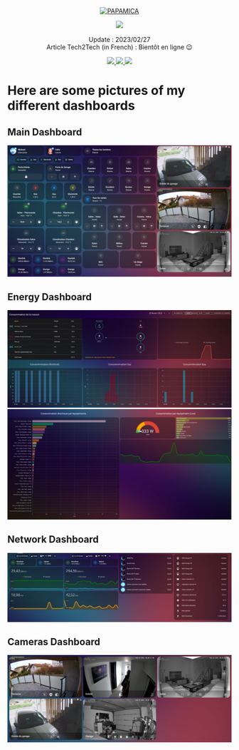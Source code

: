 <p align="center">
  <a href="https://papamica.com">
    <img src="https://zupimages.net/up/20/04/7vtd.png" width="140px" alt="PAPAMICA" />
  </a>
</p>

<p align="center">
  <a href="#"><img src="https://readme-typing-svg.herokuapp.com?center=true&vCenter=true&lines=My+Home+config+files;"></a>
</p>
<p align="center">
    Update : 2023/02/27<br />
    Article Tech2Tech (in French) : Bientôt en ligne 😉
</p>
<p align="center">
    <a href="https://www.home-assistant.io/"><img src="https://img.shields.io/badge/Home_Assistant-%2341BDF5.svg?style=for-the-badge&logo=home-assistant&logoColor=white"> </a>
    <a href="https://grafana.com/"><img src="https://img.shields.io/badge/Grafana-%23F46800.svg?style=for-the-badge&logo=grafana&logoColor=white"> </a>
    <a href="https://esphome.io/"><img src="https://img.shields.io/badge/ESPhome-%23000000.svg?style=for-the-badge&logo=esphome&logoColor=white"> </a>
    <br />
</p>


# Here are some pictures of my different dashboards

## Main Dashboard
![Main Dashboard](pictures/home-assistant_dashboard_main.png)

## Energy Dashboard
![Energy Dashboard](pictures/home-assistant_dashboard_energy.png)
![Energy Dashboard 2](pictures/home-assistant_dashboard_energy_2.png)

## Network Dashboard
![Network Dashboard](pictures/home-assistant_dashboard_network.png)

## Cameras Dashboard
![Cameras Dashboard](pictures/home-assistant_dashboard_cameras.png)
